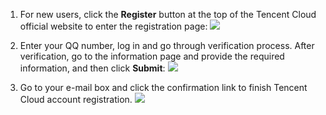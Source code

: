 1) For new users, click the **Register** button at the top of the Tencent Cloud official website to enter the registration page:
![](http://imgcache.tcecqpoc.fsphere.cn/image/mccdn.qcloud.com/static/img/b95541efd781757035eef96d73088513/image.png)

2) Enter your QQ number, log in and go through verification process. After verification, go to the information page and provide the required information, and then click **Submit**:
![](http://imgcache.tcecqpoc.fsphere.cn/image/mccdn.qcloud.com/static/img/f5ad4b5f92a32060ed1122114388226b/image.png)

3) Go to your e-mail box and click the confirmation link to finish Tencent Cloud account registration.
![](http://imgcache.tcecqpoc.fsphere.cn/image/mccdn.qcloud.com/static/img/0665bd87d4759d39dc9cb0bb048a9485/image.png)

